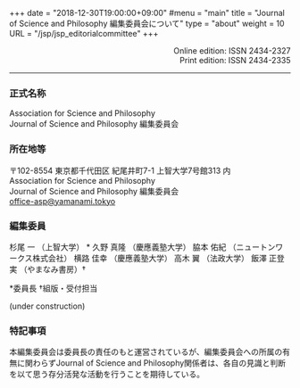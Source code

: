 +++
date = "2018-12-30T19:00:00+09:00"
#menu = "main"
title = "Journal of Science and Philosophy 編集委員会について"
type = "about"
weight = 10
URL = "/jsp/jsp_editorialcommittee"
+++

<p style="text-align: right">
Online edition: ISSN 2434-2327<br>
Print edition: ISSN 2434-2335
</p>

---

### 正式名称

Association for Science and Philosophy<br>
Journal of Science and Philosophy 編集委員会

### 所在地等

〒102-8554 東京都千代田区 紀尾井町7-1 上智大学7号館313 内<br>
Association for Science and Philosophy<br>
Journal of Science and Philosophy 編集委員会<br>
[office-asp@yamanami.tokyo](mailto:office-asp@yamanami.tokyo)


### 編集委員

杉尾 一 （上智大学） *
久野 真隆 （慶應義塾大学）
脇本 佑紀 （ニュートンワークス株式会社）
横路 佳幸 （慶應義塾大学）
高木 翼 （法政大学）
飯澤 正登実 （やまなみ書房）†

*委員長
†組版・受付担当

(under construction)
### 特記事項

本編集委員会は委員長の責任のもと運営されているが、編集委員会への所属の有無に関わらずJournal of Science and Philosophy関係者は、各自の見識と判断を以て思う存分活発な活動を行うことを期待している。




<script type="application/ld+json">
{
	"@context": "http://schema.org",
	"@type": "CreativeWorkSeries",
	"name" : "Journal of Science and Philosophy",
	"alternateName" : "JSP",
	"issn" : ["2434-2327", "2434-2335"],
	"copyrightYear": "2018",
	"copyrightHolder": {
		"@type" : "Organization",
		"name" : "Journal of Science and Philosophy editorial committee, Association for Science and Philosophy",
		"email" : "office-asp@yamanami.tokyo",
		"logo" : "https://www.yamanami.tokyo/images/recentWorks/ASP_title_ol.svg",
		"publishingPrinciples" : "https://www.yamanami.tokyo/pdf/toukou.pdf",
		"address": {
			"@type": "PostalAddress",
			"addressLocality": "Tokyo, Japan",
			"postalCode": "102-8554",
			"streetAddress": "Sophia University Bldg. 7 Room 313, 7-1 Kioicho, Chiyoda-ku",
			"addressCountry" : "JP"
		}
	},
	"publisher" : {
		"@type" : "Organization",
		"name" : ["やまなみ書房", "Yamanami Books"]
	}

}
</script>
